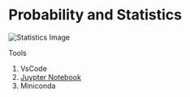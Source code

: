 # Probability and Statistics

![Statistics Image](https://github.com/user-attachments/assets/0f5b408e-4089-46cf-b119-086141ee3352)

Tools 
1. VsCode
2. [Juypter Notebook](https://marketplace.visualstudio.com/items?itemName=ms-toolsai.jupyter)
3. Miniconda
